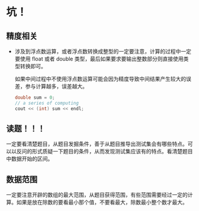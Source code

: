 # 坑！

## 精度相关

- 涉及到浮点数运算，或者浮点数转换成整型的一定要注意，计算的过程中一定要使用 float 或者 double 类型，最后如果要求要输出整数部分则直接使用类型转换即可。

  如果中间过程中不使用浮点数运算可能会因为精度导致中间结果产生较大的误差，参与计算越多，误差越大。

  ```cpp
  double sum = 0;
  // a series of computing
  cout << (int) sum << endl;
  ```


## 读题！！！

一定要看清楚题目，从题目发掘条件，善于从题目推导出测试集会有哪些特点。可以以反问的形式质疑一下题目的条件，从而发现测试集应该有的特点。看清楚题目中数据开始的区间。

## 数据范围

一定要注意开辟的数组的最大范围，从题目获得范围，有些范围需要经过一定的计算。如果是放在除数的要看最小那个值，不要看最大，除数最小整个数才最大。